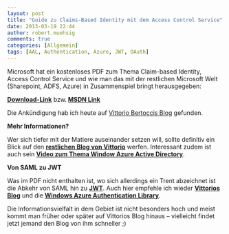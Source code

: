 ```yaml
---
layout: post
title: "Guide zu Claims-Based Identity mit dem Access Control Service"
date: 2013-03-19 22:44
author: robert.muehsig
comments: true
categories: [Allgemein]
tags: [AAL, Authentication, Azure, JWT, OAuth]
---
```

<p>Microsoft hat ein kostenloses PDF zum Thema Claim-based Identity, Access Control Service und wie man das mit der restlichen Microsoft Welt (Sharepoint, ADFS, Azure) in Zusammenspiel bringt herausgegeben:</p> <p><a href="http://www.microsoft.com/en-us/download/details.aspx?id=28362"><strong>Download-Link</strong></a> bzw.<strong> </strong><a href="http://msdn.microsoft.com/en-us/library/ff423674.aspx"><strong>MSDN Link</strong></a></p> <p>Die Ankündigung hab ich heute auf <a href="http://www.cloudidentity.com/blog/2013/03/18/now-on-amazon-a-guide-to-claims-based-identity-and-access-control-2nd-edition/">Vittorio Bertoccis Blog</a> gefunden.</p> <p><strong>Mehr Informationen?</strong></p> <p>Wer sich tiefer mit der Matiere auseinander setzen will, sollte definitiv ein Blick auf den <a href="http://www.cloudidentity.com/blog/2013/03/18/now-on-amazon-a-guide-to-claims-based-identity-and-access-control-2nd-edition/"><strong>restlichen Blog von Vittorio</strong></a> werfen. Interessant zudem ist auch sein <a href="http://channel9.msdn.com/Events/Patterns-Practices-Symposium-Online/pattern-practices-symposium-2013/Windows-Azure-Active-Directory"><strong>Video zum Thema Window Azure Active Directory</strong></a>.</p> <p><strong>Von SAML zu JWT</strong></p> <p>Was im PDF nicht enthalten ist, wo sich allerdings ein Trent abzeichnet ist die Abkehr von SAML hin zu <a href="http://self-issued.info/docs/draft-ietf-oauth-json-web-token.html"><strong>JWT</strong></a>. Auch hier empfehle ich wieder <a href="http://www.cloudidentity.com/blog/?s=JWT"><strong>Vittorios Blog</strong></a> und die <a href="http://msdn.microsoft.com/en-us/library/windowsazure/jj573266.aspx"><strong>Windows Azure Authentication Library</strong></a>.</p> <p>Die Informationsvielfalt in dem Gebiet ist nicht besonders hoch und meist kommt man früher oder später auf Vittorios Blog hinaus – vielleicht findet jetzt jemand den Blog von ihm schneller ;)</p>
